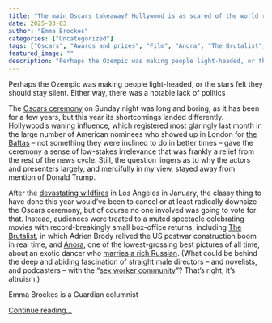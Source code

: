 ```yaml
---
title: "The main Oscars takeaway? Hollywood is as scared of the world right now as you and I are | Emma Brockes"
date: 2025-03-03
author: "Emma Brockes"
categories: ["Uncategorized"]
tags: ["Oscars", "Awards and prizes", "Film", "Anora", "The Brutalist", "Donald Trump", "US news", "World news", "Culture"]
featured_image: ""
description: "Perhaps the Ozempic was making people light-headed, or the stars felt they should stay silent. Either way, there was a notable lack of politicsThe Oscars ceremo..."
---
```


Perhaps the Ozempic was making people light-headed, or the stars felt they should stay silent. Either way, there was a notable lack of politics

The [Oscars ceremony](https://www.theguardian.com/film/2025/mar/03/oscars-2025-wrap-academy-awards-key-takeaways) on Sunday night was long and boring, as it has been for a few years, but this year its shortcomings landed differently. Hollywood’s waning influence, which registered most glaringly last month in the large number of American nominees who showed up in London for [the Baftas](https://www.theguardian.com/film/2025/feb/16/mikey-madison-star-bafta-2025-conclave-wins-big) – not something they were inclined to do in better times – gave the ceremony a sense of low-stakes irrelevance that was frankly a relief from the rest of the news cycle. Still, the question lingers as to why the actors and presenters largely, and mercifully in my view, stayed away from mention of Donald Trump.

After the [devastating wildfires](https://www.theguardian.com/film/2025/mar/02/host-conan-obrien-oscars) in Los Angeles in January, the classy thing to have done this year would’ve been to cancel or at least radically downsize the Oscars ceremony, but of course no one involved was going to vote for that. Instead, audiences were treated to a muted spectacle celebrating movies with record-breakingly small box-office returns, including [The Brutalist](https://www.theguardian.com/film/2025/jan/26/the-brutalist-brady-corbet-review-colossal-architecture-drama-adrien-brody), in which Adrien Brody relived the US postwar construction boom in real time, and [Anora](https://www.theguardian.com/film/2025/mar/03/oscars-2025-how-anora-won-best-picture), one of the lowest-grossing best pictures of all time, about an exotic dancer who [marries a rich Russian](https://www.theguardian.com/film/2025/mar/03/anora-oscar-triumph-russian-state-propagandists-overjoyed). (What could be behind the deep and abiding fascination of straight male directors – and novelists, and podcasters – with the “[sex worker community](https://www.theguardian.com/film/2025/mar/03/mikey-madison-oscar-best-actress-anora)”? That’s right, it’s altruism.)

Emma Brockes is a Guardian columnist

[Continue reading...](https://www.theguardian.com/commentisfree/2025/mar/03/oscars-takeaway-hollywood-scared-stars-politics)
